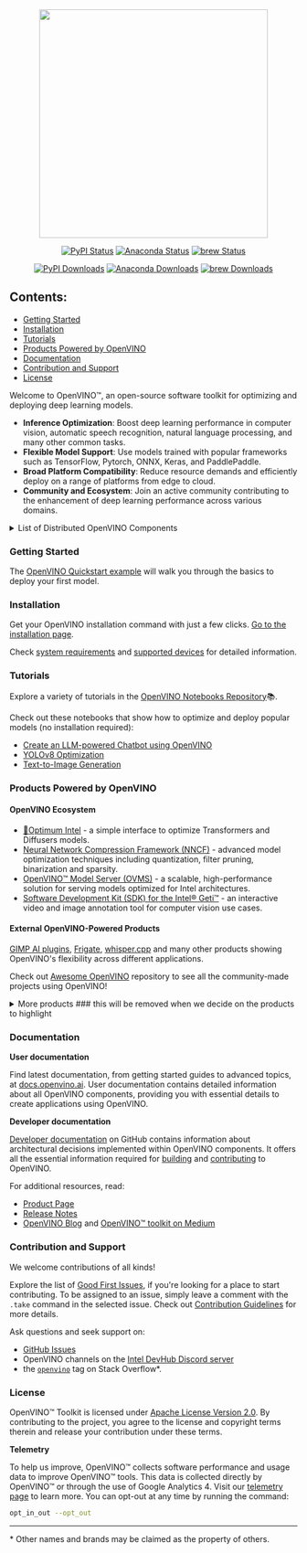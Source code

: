 <div align="center">
<img src="docs/img/openvino-logo-purple-black.png" width="400px">

[![PyPI Status](https://badge.fury.io/py/openvino.svg)](https://badge.fury.io/py/openvino)
[![Anaconda Status](https://anaconda.org/conda-forge/openvino/badges/version.svg)](https://anaconda.org/conda-forge/openvino)
[![brew Status](https://img.shields.io/homebrew/v/openvino)](https://formulae.brew.sh/formula/openvino)

[![PyPI Downloads](https://static.pepy.tech/badge/openvino)](https://pepy.tech/project/openvino)
[![Anaconda Downloads](https://anaconda.org/conda-forge/libopenvino/badges/downloads.svg)](https://anaconda.org/conda-forge/openvino/files)
[![brew Downloads](https://img.shields.io/homebrew/installs/dy/openvino)](https://formulae.brew.sh/formula/openvino)
 </div>

## Contents:
 - [Getting Started](#getting-started)
 - [Installation](#installation)
 - [Tutorials](#tutorials)
 - [Products Powered by OpenVINO](#products-povered-by-openvino)
 - [Documentation](#documentation)
 - [Contribution and Support](#contribution-and-support)
 - [License](#license)


Welcome to OpenVINO™, an open-source software toolkit for optimizing and deploying deep learning models.

- **Inference Optimization**: Boost deep learning performance in computer vision, automatic speech recognition, natural language processing, and many other common tasks.
- **Flexible Model Support**: Use models trained with popular frameworks such as TensorFlow, Pytorch, ONNX, Keras, and PaddlePaddle.
- **Broad Platform Compatibility**: Reduce resource demands and efficiently deploy on a range of platforms from edge to cloud.
- **Community and Ecosystem**: Join an active community contributing to the enhancement of deep learning performance across various domains.

<details>
  <summary>List of Distributed OpenVINO Components</summary>

  * [OpenVINO™ Runtime] - is a set of C++ libraries with C and Python bindings providing a common API to deliver inference solutions on the platform of your choice.
    * [core](./src/core) - provides the base API for model representation and modification.
    * [inference](./src/inference) - provides an API to infer models on the device.
    * [transformations](./src/common/transformations) - contains the set of common transformations which are used in OpenVINO plugins.
    * [low precision transformations](./src/common/low_precision_transformations) - contains the set of transformations that are used in low precision models
    * [bindings](./src/bindings) - contains all available OpenVINO bindings which are maintained by the OpenVINO team.
        * [c](./src/bindings/c) - C API for OpenVINO™ Runtime
        * [python](./src/bindings/python) - Python API for OpenVINO™ Runtime
* [Plugins](./src/plugins) - contains OpenVINO plugins which are maintained in open-source by the OpenVINO team. For more information, take a look at the [list of supported devices](#supported-hardware-matrix).
* [Frontends](./src/frontends) - contains available OpenVINO frontends that allow reading models from the native framework format.
* [OpenVINO Model Converter (OVC)] - is a cross-platform command-line tool that facilitates the transition between training and deployment environments, and adjusts deep learning models for optimal execution on end-point target devices.
* [Samples] - applications in C, C++ and Python languages that show basic OpenVINO use cases.

</details>

### Getting Started

The [OpenVINO Quickstart example](https://docs.openvino.ai/2024/notebooks/201-vision-monodepth-with-output.html) will walk you through the basics to deploy your first model.

### Installation

Get your OpenVINO installation command with just a few clicks. [Go to the installation page](https://docs.openvino.ai/2024/openvino_docs_install_guides_overview.html).

Check [system requirements](https://docs.openvino.ai/2024/system_requirements.html) and [supported devices](https://docs.openvino.ai/2024/openvino_docs_OV_UG_supported_plugins_Supported_Devices.html) for detailed information.

### Tutorials

Explore a variety of tutorials in the [OpenVINO Notebooks Repository](https://github.com/openvinotoolkit/openvino_notebooks)📚.

Check out these notebooks that show how to optimize and deploy popular models (no installation required):
- [Create an LLM-powered Chatbot using OpenVINO](https://github.com/openvinotoolkit/openvino_notebooks/blob/main/notebooks/254-llm-chatbot/254-llm-chatbot.ipynb)
- [YOLOv8 Optimization](https://github.com/openvinotoolkit/openvino_notebooks/tree/main/notebooks/230-yolov8-optimization)
- [Text-to-Image Generation](https://github.com/openvinotoolkit/openvino_notebooks/tree/main/notebooks/235-controlnet-stable-diffusion)

### Products Powered by OpenVINO

#### OpenVINO Ecosystem

-	[🤗Optimum Intel](https://github.com/huggingface/optimum-intel) -  a simple interface to optimize Transformers and Diffusers models.
-   [Neural Network Compression Framework (NNCF)](https://github.com/openvinotoolkit/nncf) - advanced model optimization techniques including quantization, filter pruning, binarization and sparsity.
-   [OpenVINO™ Model Server (OVMS)](https://github.com/openvinotoolkit/model_server) - a scalable, high-performance solution for serving models optimized for Intel architectures.
-   [Software Development Kit (SDK) for the Intel® Geti™](https://github.com/openvinotoolkit/geti-sdk) - an interactive video and image annotation tool for computer vision use cases.

#### External OpenVINO-Powered Products

[GIMP AI plugins](https://github.com/intel/openvino-ai-plugins-gimp), [Frigate](https://github.com/blakeblackshear/frigate), [whisper.cpp](https://github.com/ggerganov/whisper.cpp) and many other products showing OpenVINO's flexibility across different applications.

Check out [Awesome OpenVINO](https://github.com/openvinotoolkit/awesome-openvino) repository to see all the community-made projects using OpenVINO!

<details>
  <summary>More products ### this will be removed when we decide on the products to highlight </summary>

   **Ecosystem**

  -   [OpenVINO™ Training Extensions (OTE)](https://github.com/openvinotoolkit/training_extensions) - an environment to train models and convert them using OpenVINO for optimized inference.
  -   [Dataset Management Framework (Datumaro)](https://github.com/openvinotoolkit/datumaro) - a framework and CLI tool to build, transform, and analyze datasets.
  - [RapidOCR](https://github.com/RapidAI/RapidOCR) - a cross platform OCR Library based on PaddleOCR & OnnxRuntime & OpenVINO.
  -	  [openvino-rs](https://github.com/intel/openvino-rs) - bindings for accessing OpenVINO functionality in Rust.
  -	  [OpenVINO.NET](https://github.com/sdcb/OpenVINO.NET) - a high-quality .NET wrapper for OpenVINO™ toolkit.
  -   [openvino_contrib](https://github.com/openvinotoolkit/openvino_contrib) - a repository for the development of additional OpenVINO modules

   **External**
   -   [OpenCV](https://opencv.org/) - a library of programming functions mainly for real-time computer vision.
   -   [ONNX Runtime](https://onnxruntime.ai/) - a cross-platform inference and training machine-learning accelerator.
   -   [TNN](https://github.com/Tencent/TNN/tree/master) - a high-performance, lightweight neural network inference framework.
   -	[langchain](https://github.com/langchain-ai/langchain) -  a framework designed to simplify the creation of applications using large language models.
   -	[stable-diffusion-webui](https://github.com/AUTOMATIC1111/stable-diffusion-webui) - a browser interface based on Gradio library for Stable Diffusion.

</details>

### Documentation

**User documentation**

Find latest documentation, from getting started guides to advanced topics, at [docs.openvino.ai](https://docs.openvino.ai/). User documentation contains detailed information about all OpenVINO components, providing you with essential details to create applications using OpenVINO.

**Developer documentation**

[Developer documentation](./docs/dev/index.md) on GitHub contains information about architectural decisions implemented within OpenVINO components. It offers all the essential information required for [building](./docs/dev/build.md)  and [contributing](./CONTRIBUTING.md) to OpenVINO.

For additional resources, read:

* [Product Page](https://software.intel.com/content/www/us/en/develop/tools/openvino-toolkit.html)
* [Release Notes](https://docs.openvino.ai/2024/openvino_release_notes.html)
* [OpenVINO Blog](https://blog.openvino.ai/) and [OpenVINO™ toolkit on Medium](https://medium.com/@openvino)

### Contribution and Support

We welcome contributions of all kinds!

Explore the list of [Good First Issues](https://github.com/openvinotoolkit/openvino/issues/17502), if you're looking for a place to start contributing.
To be assigned to an issue, simply leave a comment with the `.take` command in the selected issue.
Check out [Contribution Guidelines](./CONTRIBUTING.md) for more details.

Ask questions and seek support on:

* [GitHub Issues](https://github.com/openvinotoolkit/openvino/issues)
* OpenVINO channels on the [Intel DevHub Discord server](https://discord.gg/7pVRxUwdWG)
* the [`openvino`](https://stackoverflow.com/questions/tagged/openvino) tag on Stack Overflow\*.

### License

OpenVINO™ Toolkit is licensed under [Apache License Version 2.0](LICENSE).
By contributing to the project, you agree to the license and copyright terms therein and release your contribution under these terms.

**Telemetry**

To help us improve, OpenVINO™ collects software performance and usage data to improve OpenVINO™ tools. This data is collected directly by OpenVINO™ or through the use of Google Analytics 4. Visit our [telemetry page](https://docs.openvino.ai/nightly/openvino_docs_telemetry_information.html) to learn more.
You can opt-out at any time by running the command:

``` bash
opt_in_out --opt_out
```

---
\* Other names and brands may be claimed as the property of others.

[OpenVINO™ Runtime]:https://docs.openvino.ai/2023.1/openvino_docs_OV_UG_OV_Runtime_User_Guide.html
[OpenVINO Model Converter (OVC)]:https://docs.openvino.ai/2023.1/openvino_docs_model_processing_introduction.html#convert-a-model-in-cli-ovc
[Samples]:https://github.com/openvinotoolkit/openvino/tree/master/samples
